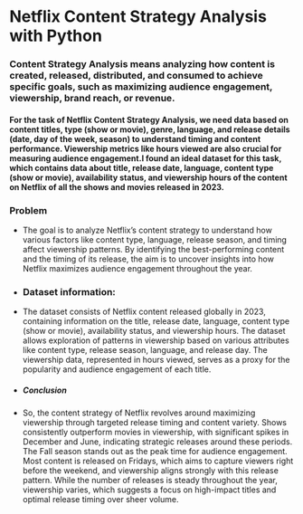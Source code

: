 # Netflix Content Strategy Analysis with Python


### Content Strategy Analysis means analyzing how content is created, released, distributed, and consumed to achieve specific goals, such as maximizing audience engagement, viewership, brand reach, or revenue.

#### For the task of Netflix Content Strategy Analysis, we need data based on content titles, type (show or movie), genre, language, and release details (date, day of the week, season) to understand timing and content performance. Viewership metrics like hours viewed are also crucial for measuring audience engagement.I found an ideal dataset for this task, which contains data about title, release date, language, content type (show or movie), availability status, and viewership hours of the content on Netflix of all the shows and movies released in 2023.

### Problem
- The goal is to analyze Netflix’s content strategy to understand how various factors like content type, language, release season, and timing affect viewership patterns. By identifying the best-performing content and the timing of its release, the aim is to uncover insights into how Netflix maximizes audience engagement throughout the year.

- ### Dataset information: 
- The dataset consists of Netflix content released globally in 2023, containing information on the title, release date, language, content type (show or movie), availability status, and viewership hours. The dataset allows exploration of patterns in viewership based on various attributes like content type, release season, language, and release day. The viewership data, represented in hours viewed, serves as a proxy for the popularity and audience engagement of each title.

- ##### Conclusion
- So, the content strategy of Netflix revolves around maximizing viewership through targeted release timing and content variety. Shows consistently outperform movies in viewership, with significant spikes in December and June, indicating strategic releases around these periods. The Fall season stands out as the peak time for audience engagement. Most content is released on Fridays, which aims to capture viewers right before the weekend, and viewership aligns strongly with this release pattern. While the number of releases is steady throughout the year, viewership varies, which suggests a focus on high-impact titles and optimal release timing over sheer volume.

